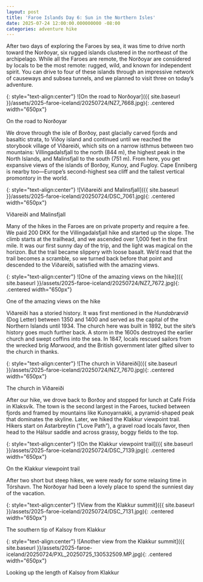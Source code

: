```yaml
---
layout: post
title: 'Faroe Islands Day 6: Sun in the Northern Isles'
date: 2025-07-24 12:00:00.000000000 -08:00
categories: adventure hike
---
```

<link rel="stylesheet" href="{{ site.baseurl }}/post-styles.css">

After two days of exploring the Faroes by sea, it was time to drive north toward the Norðoyar, six rugged islands clustered in the northeast of the archipelago. While all the Faroes are remote, the Norðoyar are considered by locals to be the most remote: rugged, wild, and known for independent spirit. You can drive to four of these islands through an impressive network of causeways and subsea tunnels, and we planned to visit three on today’s adventure. 

{: style="text-align:center"}
![On the road to Norðoyar]({{ site.baseurl }}/assets/2025-faroe-iceland/20250724/NZ7_7668.jpg){: .centered width="650px"}
<div class="descriptioninline">On the road to Norðoyar</div>

We drove through the isle of  Borðoy, past glacially carved fjords and basaltic strata, to Viðoy island and continued until we reached the storybook village of Viðareiði, which sits on a narrow isthmus between two mountains: Villingadalsfjall to the north (844 m), the highest peak in the North Islands, and Malinsfjall to the south (751 m). From here, you get expansive views of the islands of Borðoy, Kunoy, and Fugloy. Cape Enniberg is nearby too—Europe’s second-highest sea cliff and the tallest vertical promontory in the world. 

{: style="text-align:center"}
![Viðareiði and Malinsfjall]({{ site.baseurl }}/assets/2025-faroe-iceland/20250724/DSC_7061.jpg){: .centered width="650px"}
<div class="descriptioninline">Viðareiði and Malinsfjall</div>

Many of the hikes in the Faroes are on private property and require a fee. We paid 200 DKK for the Villingadalsfjall hike and started up the slope. The climb starts at the trailhead, and we ascended over 1,000 feet in the first mile. It was our first sunny day of the trip, and the light was magical on the horizon. But the trail became slippery with loose basalt. We’d read that the trail becomes a scramble, so we turned back before that point and descended to the Viðareiði, satisfied with the amazing views. 

{: style="text-align:center"}
![One of the amazing views on the hike]({{ site.baseurl }}/assets/2025-faroe-iceland/20250724/NZ7_7672.jpg){: .centered width="650px"}
<div class="descriptioninline">One of the amazing views on the hike</div>

Viðareiði has a storied history. It was first mentioned in the *Hundabrævið* (Dog Letter) between 1350 and 1400 and served as the capital of the Northern Islands until 1934. The church here was built in 1892, but the site’s history goes much further back. A storm in the 1600s destroyed the earlier church and swept coffins into the sea. In 1847, locals rescued sailors from the wrecked brig *Marwood*, and the British government later gifted silver to the church in thanks. 

{: style="text-align:center"}
![The church in Viðareiði]({{ site.baseurl }}/assets/2025-faroe-iceland/20250724/NZ7_7670.jpg){: .centered width="650px"}
<div class="descriptioninline">The church in Viðareiði</div>

After our hike, we drove back to Borðoy and stopped for lunch at Café Frída in Klaksvík. The town is the second largest in the Faroes, tucked between fjords and framed by mountains like Kunoyarnakki, a pyramid-shaped peak that dominates the skyline. Later, we hiked the Klakkur viewpoint trail. Hikers start on Ástarbreytin (“Love Path”), a gravel road locals favor, then head to the Hálsur saddle and across grassy, boggy fields to the top. 

{: style="text-align:center"}
![On the Klakkur viewpoint trail]({{ site.baseurl }}/assets/2025-faroe-iceland/20250724/DSC_7139.jpg){: .centered width="650px"}
<div class="descriptioninline">On the Klakkur viewpoint trail</div>

After two short but steep hikes, we were ready for some relaxing time in Tórshavn. The Norðoyar had been a lovely place to spend the sunniest day of the vacation. 

{: style="text-align:center"}
![View from the Klakkur summit]({{ site.baseurl }}/assets/2025-faroe-iceland/20250724/DSC_7131.jpg){: .centered width="650px"}
<div class="descriptioninline">The southern tip of Kalsoy from Klakkur</div>

{: style="text-align:center"}
![Another view from the Klakkur summit]({{ site.baseurl }}/assets/2025-faroe-iceland/20250724/PXL_20250725_130532509.MP.jpg){: .centered width="650px"}
<div class="descriptioninline">Looking up the length of Kalsoy from Klakkur</div>
